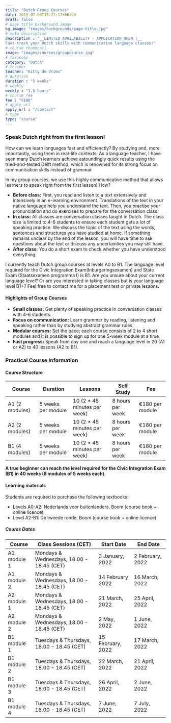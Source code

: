 ```yaml
---
title: "Dutch Group Courses"
date: 2019-07-06T15:27:17+06:00
draft: false
# page title background image
bg_image: "images/backgrounds/page-title.jpg"
# meta description
description : "__LIMITED AVAILABILITY - APPLICATION OPEN |__ 
Fast-track your Dutch skills with communicative language classes!"
# course thumbnail
image: "images/courses/groupcourse.jpg"
# taxonomy
category: "Dutch"
# teacher
teacher: "Kitty de Vries"
# duration
duration : "5 weeks"
# weekly
weekly : "1,5 hours"
# course fee
fee : "€180"
# apply url
apply_url : "/contact"
# type
type: "course"
---
```



### Speak Dutch right from the first lesson!
How can we learn languages fast and efficienctly? By studying and, more importantly, using them in real-life contexts. As a language teacher, I have seen many Dutch learners achieve astoundingly quick results using the tried-and-tested Delft method, which is renowned for its strong focus on communication skills instead of grammar. 

In my group courses, we use this highly communicative method that allows learners to speak right from the first lesson! How? 
* __Before class:__ First, you read and listen to a text extensively and intensively in an e-learning environment. Translations of the text in your native language help you understand the text. Then, you practise your pronunciation and do exercises to prepare for the conversation class.
* __In class:__ All classes are conversation classes taught in Dutch. The class size is limited to 4-6 students to ensure each student gets a lot of speaking practice. We discuss the topic of the text using the words, sentences and structures you have studied at home. If something remains unclear by the end of the lesson, you will have time to ask questions about the text or discuss any uncertainties you may still have.  
* __After class:__ You do a short exam to check whether you have understood everything.  

I currently teach Dutch group courses at levels A0 to B1. The language level required for the Civic Integration Exam(Inburgeringsexamen) and State Exam (Staatsexamen programma I) is B1. 
Are you unsure about your current language level? Or are you interested in taking classes but is your language level B1+?
Feel free to contact me for a placement test or private lessons.     
  
#### Highlights of Group Courses
* __Small classes:__ Get plenty of speaking practice in conversation classes with 4-6 students. 
* __Focus on communication:__ Learn grammar by reading, listening and speaking rather than by studying abstract grammar rules. 
* __Modular courses:__ Set the pace; each course consists of 2 to 4 short modules and it is possible to sign up for one 5-week module at a time. 
* __Fast progress:__ Speak from day one and reach a language level in 20 (A1 or A2) to 40 lessons (A2 to B1). 
  
### Practical Course Information
#### Course Structure 
| Course | Duration | Lessons| Self Study | Fee |
|-|-|-|-|-|
| A1 (2 modules) | 5 weeks per module  | 10 (2 * 45 minutes per week) | 8 hours per week | €180 per module |
| A2 (2 modules) | 5 weeks per module  | 10 (2 * 45 minutes per week) | 8 hours per week | €180 per module |
| B1 (4 modules) | 5 weeks per module | 10 (2 * 45 minutes per week) | 8 hours per week | €180 per module |

__A true beginner can reach the level required for the Civic Integration Exam (B1) in 40 weeks (8 modules of 5 weeks each).__

#### Learning materials
Students are required to purchase the following textbooks: 
- Levels A0-A2: Nederlands voor buitenlanders, Boom (course book + online licence)
- Level A2-B1: De tweede ronde, Boom (course book + online licence)

##### Course Dates
| Course | Class Sessions (CET) | Start Date | End Date |
|-|-|-|-|
| A1 module 1 | Mondays & Wednesdays, 18.00 - 18.45 (CET)| 3 January, 2022 | 2 February, 2022 |
| A1 module 2 | Mondays & Wednesdays, 18.00 - 18.45 (CET)| 14 February 2022 | 16 March, 2022 |
| A2 module 1 | Mondays & Wednesdays, 18.00 - 18.45 (CET)| 21 March, 2022 | 25 April, 2022 |
| A2 module 2 | Mondays & Wednesdays, 18.00 - 18.45 (CET)| 2 May, 2022 | 1 June, 2022 |
| B1 module 1 | Tuesdays & Thursdays, 18.00 - 18.45 (CET)| 15 February, 2022 | 17 March, 2022 |
| B1 module 2 | Tuesdays & Thursdays, 18.00 - 18.45 (CET)| 22 March, 2022 | 21 April, 2022 |
| B1 module 3 | Tuesdays & Thursdays, 18.00 - 18.45 (CET)| 26 April, 2022 | 2 June, 2022 |
| B1 module 4 | Tuesdays & Thursdays, 18.00 - 18.45 (CET)| 7 June, 2022 | 7 July, 2022 |


